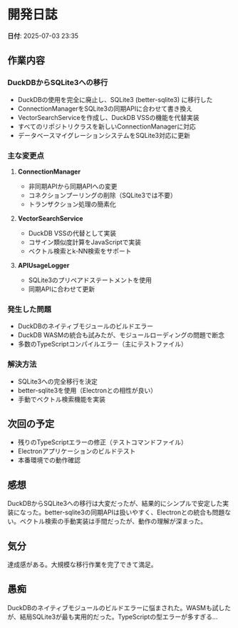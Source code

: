 # 開発日誌

**日付**: 2025-07-03 23:35

## 作業内容

### DuckDBからSQLite3への移行
- DuckDBの使用を完全に廃止し、SQLite3 (better-sqlite3) に移行した
- ConnectionManagerをSQLite3の同期APIに合わせて書き換え
- VectorSearchServiceを作成し、DuckDB VSSの機能を代替実装
- すべてのリポジトリクラスを新しいConnectionManagerに対応
- データベースマイグレーションシステムをSQLite3対応に更新

### 主な変更点
1. **ConnectionManager**
   - 非同期APIから同期APIへの変更
   - コネクションプーリングの削除（SQLite3では不要）
   - トランザクション処理の簡素化

2. **VectorSearchService**
   - DuckDB VSSの代替として実装
   - コサイン類似度計算をJavaScriptで実装
   - ベクトル検索とk-NN検索をサポート

3. **APIUsageLogger**
   - SQLite3のプリペアドステートメントを使用
   - 同期APIに合わせて更新

### 発生した問題
- DuckDBのネイティブモジュールのビルドエラー
- DuckDB WASMの統合も試みたが、モジュールローディングの問題で断念
- 多数のTypeScriptコンパイルエラー（主にテストファイル）

### 解決方法
- SQLite3への完全移行を決定
- better-sqlite3を使用（Electronとの相性が良い）
- 手動でベクトル検索機能を実装

## 次回の予定
- 残りのTypeScriptエラーの修正（テストコマンドファイル）
- Electronアプリケーションのビルドテスト
- 本番環境での動作確認

## 感想
DuckDBからSQLite3への移行は大変だったが、結果的にシンプルで安定した実装になった。better-sqlite3の同期APIは扱いやすく、Electronとの統合も問題ない。ベクトル検索の手動実装は手間だったが、動作の理解が深まった。

## 気分
達成感がある。大規模な移行作業を完了できて満足。

## 愚痴
DuckDBのネイティブモジュールのビルドエラーに悩まされた。WASMも試したが、結局SQLite3が最も実用的だった。TypeScriptの型エラーが多すぎる...
